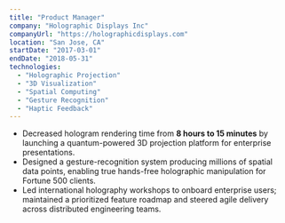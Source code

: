 ```yaml
---
title: "Product Manager"
company: "Holographic Displays Inc"
companyUrl: "https://holographicdisplays.com"
location: "San Jose, CA"
startDate: "2017-03-01"
endDate: "2018-05-31"
technologies:
  - "Holographic Projection"
  - "3D Visualization"
  - "Spatial Computing"
  - "Gesture Recognition"
  - "Haptic Feedback"
---
```

* Decreased hologram rendering time from **8 hours to 15 minutes** by launching a quantum-powered 3D projection platform for enterprise presentations.
* Designed a gesture-recognition system producing millions of spatial data points, enabling true hands-free holographic manipulation for Fortune 500 clients.
* Led international holography workshops to onboard enterprise users; maintained a prioritized feature roadmap and steered agile delivery across distributed engineering teams.
